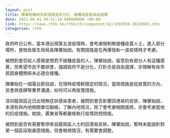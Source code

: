 ```yaml
---
layout: post
title: 陳肇始稱研究新措施並非分化　接種疫苗是自由選擇
date: 2021-06-01 09:51:19.000000000 +08:00
link: https://news.rthk.hk/rthk/ch/component/k2/1593658-20210601.htm
categories: rthk
---
```


政府昨日公布，當本港出現第五波疫情時，會考慮限制無接種疫苗人士，進入部分場所，食物及衞生局局長陳肇始說，有關措施是在再爆發新一波疫情時才考慮。

被問到會否給人感覺是懲罰不接種疫苗的人，陳肇始說，留意到有部分人有這種感覺，但希望市民不要誤會，強調政府不是分化，打針亦是自由選擇，亦理解有些市民因身體關係未必適合接種。

陳肇始在一個電台節目說，在現時疫情較穩定的情況，當局措施是從放寬的方向，並會與食肆等業界溝通，如何可以再放寬措施。

深圳龍崗區近日出現無症狀感染患者，被問到會否影響回港易的安排，陳肇始說，本港有與內地相關單位聯絡，了解內地情況，除了會考慮相關風險，亦會考慮當地的抗疫措施。她說，廣東省等都嚴格執行疫情防控措施。

被問到是否有需要暫停來自龍崗區人士的回港易安排，陳肇始說，暫時未能說針對某一個區採取甚麼措施，但會檢視情況，有需要會調整。
